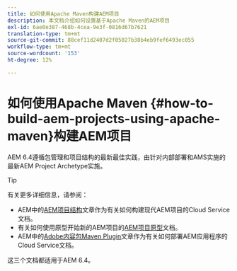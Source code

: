 ```yaml
---
title: 如何使用Apache Maven构建AEM项目
description: 本文档介绍如何设置基于Apache Maven的AEM项目
exl-id: 6ae0e387-468b-4cea-9e3f-0816d67b7621
translation-type: tm+mt
source-git-commit: 88cef11d2407d2f05027b38b4eb9fef6493ec055
workflow-type: tm+mt
source-wordcount: '153'
ht-degree: 12%

---
```


# 如何使用Apache Maven {#how-to-build-aem-projects-using-apache-maven}构建AEM项目

AEM 6.4遵循包管理和项目结构的最新最佳实践，由针对内部部署和AMS实施的最新AEM Project Archetype实施。

>[!TIP]
>
>有关更多详细信息，请参阅：
>
>* AEM中的[AEM项目结构](https://docs.adobe.com/content/help/zh-Hans/experience-manager-cloud-service/implementing/developing/aem-project-content-package-structure.html)文章作为有关如何构建现代AEM项目的Cloud Service文档。
>* 有关如何使用原型开始新的AEM项目的[AEM项目原型](https://docs.adobe.com/content/help/zh-Hans/experience-manager-core-components/using/developing/archetype/overview.html)文档。
>* AEM中的[Adobe内容包Maven Plugin](https://experienceleague.adobe.com/docs/experience-manager-cloud-service/implementing/developer-tools/maven-plugin.html?lang=en#developer-tools)文章作为有关如何部署AEM应用程序的Cloud Service文档。

>
>
这三个文档都适用于AEM 6.4。
